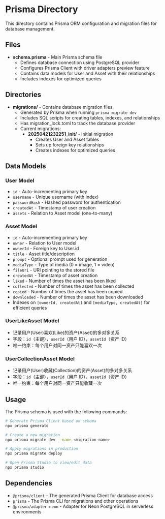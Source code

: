 # Prisma Directory

This directory contains Prisma ORM configuration and migration files for database management.

## Files

- **schema.prisma** - Main Prisma schema file
  - Defines database connection using PostgreSQL provider
  - Configures Prisma Client with driver adapters preview feature
  - Contains data models for User and Asset with their relationships
  - Includes indexes for optimized queries

## Directories

- **migrations/** - Contains database migration files
  - Generated by Prisma when running `prisma migrate dev`
  - Includes SQL scripts for creating tables, indexes, and relationships
  - Has migration_lock.toml to track the database provider
  - Current migrations:
    - **20250421232251_init/** - Initial migration
      - Creates User and Asset tables
      - Sets up foreign key relationships
      - Creates indexes for optimized queries

## Data Models

### User Model

- `id` - Auto-incrementing primary key
- `username` - Unique username (with index)
- `passwordHash` - Hashed password for authentication
- `createdAt` - Timestamp of user creation
- `assets` - Relation to Asset model (one-to-many)

### Asset Model

- `id` - Auto-incrementing primary key
- `owner` - Relation to User model
- `ownerId` - Foreign key to User.id
- `title` - Asset title/description
- `prompt` - Optional prompt used for generation
- `mediaType` - Type of media (0 = image, 1 = video)
- `fileUri` - URI pointing to the stored file
- `createdAt` - Timestamp of asset creation
- `liked` - Number of times the asset has been liked
- `collected` - Number of times the asset has been collected
- `copied` - Number of times the asset has been copied
- `downloaded` - Number of times the asset has been downloaded
- Indexes on `[ownerId, createdAt]` and `[mediaType, createdAt]` for efficient queries

### UserLikeAsset Model

- 记录用户(User)喜欢(Like)的资产(Asset)的多对多关系
- 字段：`id`（主键），`userId`（用户 ID），`assetId`（资产 ID）
- 唯一约束：每个用户对同一资产只能喜欢一次

### UserCollectionAsset Model

- 记录用户(User)收藏(Collection)的资产(Asset)的多对多关系
- 字段：`id`（主键），`userId`（用户 ID），`assetId`（资产 ID）
- 唯一约束：每个用户对同一资产只能收藏一次

## Usage

The Prisma schema is used with the following commands:

```bash
# Generate Prisma Client based on schema
npx prisma generate

# Create a new migration
npx prisma migrate dev --name <migration-name>

# Apply migrations in production
npx prisma migrate deploy

# Open Prisma Studio to view/edit data
npx prisma studio
```

## Dependencies

- `@prisma/client` - The generated Prisma Client for database access
- `prisma` - The Prisma CLI for migrations and other operations
- `@prisma/adapter-neon` - Adapter for Neon PostgreSQL in serverless environments
